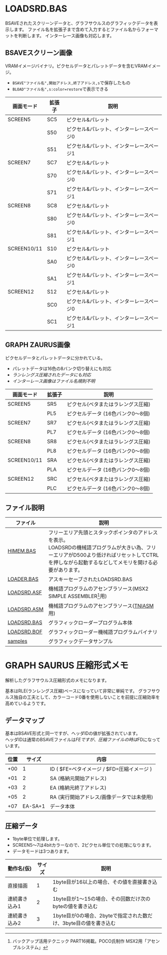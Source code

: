 # LOADSRD.BAS

BSAVEされたスクリーンデータと、グラフサウルスのグラフィックデータを表示します。
ファイル名を拡張子まで含めて入力するとファイル名からフォーマットを判断します。
インターレース画像も対応します。

## BSAVEスクリーン画像
VRAMイメージバイナリ。ピクセルデータとパレットデータを含むVRAMイメージ。  
- `BSAVE"ファイル名",開始アドレス,終了アドレス,s`で保存したもの
- `BLOAD"ファイル名",s:color=restore`で表示できる

| 画面モード  | 拡張子  | 説明                                     |
|-------------|---------|------------------------------------------|
| SCREEN5     | SC5     | ピクセル&パレット                        |
|             | S50     | ピクセル&パレット、インターレースページ0 |
|             | S51     | ピクセル&パレット、インターレースページ1 |
| SCREEN7     | SC7     | ピクセル&パレット                        |
|             | S70     | ピクセル&パレット、インターレースページ0 |
|             | S71     | ピクセル&パレット、インターレースページ1 |
| SCREEN8     | SC8     | ピクセル&パレット                        |
|             | S80     | ピクセル&パレット、インターレースページ0 |
|             | S81     | ピクセル&パレット、インターレースページ1 |
| SCREEN10/11 | S10     | ピクセル&パレット                        |
|             | SA0     | ピクセル&パレット、インターレースページ0 |
|             | SA1     | ピクセル&パレット、インターレースページ1 |
| SCREEN12    | S12     | ピクセル&パレット                        |
|             | SC0     | ピクセル&パレット、インターレースページ0 |
|             | SC1     | ピクセル&パレット、インターレースページ1 |

## GRAPH ZAURUS画像
ピクセルデータとパレットデータに分かれている。  
- パレットデータは16色の8バンク切り替えにも対応
- _ランレングス圧縮されたデータにも対応_
- _インターレース画像はファイル名規則不明_

| 画面モード  | 拡張子  | 説明                                     |
|-------------|---------|------------------------------------------|
| SCREEN5     | SR5     | ピクセル(ベタまたはラレングス圧縮)       |
|             | PL5     | ピクセルデータ (16色バンク0～8個)        |
| SCREEN7     | SR7     | ピクセル(ベタまたはラレングス圧縮)       |
|             | PL7     | ピクセルデータ (16色バンク0～8個)        |
| SCREEN8     | SR8     | ピクセル(ベタまたはラレングス圧縮)       |
|             | PL8     | ピクセルデータ (16色バンク0～8個)        |
| SCREEN10/11 | SRA     | ピクセル(ベタまたはラレングス圧縮)       |
|             | PLA     | ピクセルデータ (16色バンク0～8個)        |
| SCREEN12    | SRC     | ピクセル(ベタまたはラレングス圧縮)       |
|             | PLC     | ピクセルデータ (16色バンク0～8個)        |

## ファイル説明

|ファイル     |説明|
|-------------|---
| [HIMEM.BAS  ](HIMEM.BAS  ) | フリーエリア先頭とスタックポインタのアドレスを表示。<br>LOADSRDの機械語プログラムが大きい為、フリーエリアがD500より低ければリセットしてCTRLを押しながら起動するなどしてメモリを開ける必要があります。|
| [LOADER.BAS ](LOADER.BAS ) |アスキーセーブされたLOADSRD.BAS
| [LOADSRD.ASF](LOADSRD.ASF) |機械語プログラムのアセンブラソース(MSX2 SIMPLE ASSEMBLER[^1]用)
| [LOADSRD.ASM](LOADSRD.ASM) |機械語プログラムのアセンブラソース([TNIASM][TNIASM]用)
| [LOADSRD.BAS](LOADSRD.BAS) |グラフィックローダープログラム本体
| [LOADSRD.BOF](LOADSRD.BOF) |グラフィックローダー機械語プログラムバイナリ
| [samples](samples)         |グラフィックデータサンプル

# GRAPH SAURUS 圧縮形式メモ

解析したグラフサウルス圧縮形式のメモになります。

基本はRLE(ランレングス圧縮)ベースになっていて非常に単純です。
グラフサウルス独自の工夫として、カラーコード0番を使用しないことを前提に圧縮効率を高めているようです。

## データマップ

基本はBSAVE形式と同一ですが、ヘッダIDの値が拡張されています。  
ヘッダIDは通常のBSAVEファイルは$FEですが、圧縮ファイルの時は$FDになっています。


|位置 | サイズ  | 内容                                       |
|-----|---------|--------------------------------------------|
|+00  | 1       | ID ( $FE=ベタイメージ / $FD=圧縮イメージ ) |
|+01  | 2       | SA (格納元開始アドレス)                    |
|+03  | 2       | EA (格納元終了アドレス)                    |
|+05  | 2       | RA (実行開始アドレス/画像データでは未使用) |
|+07  | EA-SA+1 | データ本体                                 |

## 圧縮データ

- 1byte単位で処理します。
- SCREEN5～7は4bitカラーなので、2ピクセル単位での処理になります。
- データモードは3つあります。

| 動作名(仮)    | サイズ |  説明
|---------------|--------|------------------------------------------ 
| 直接描画      | 1      | 1byte目が16以上の場合、その値を直接書き込む
| 連続書き込み1 | 2      | 1byte目が1～15の場合、その回数だけ次のbyteの値を書き込む
| 連続書き込み2 | 3      | 1byte目が0の場合、2byteで指定された数だけ、3byte目の値を書き込む



[^1]: バックアップ活用テクニック PART16掲載。POCO氏制作 MSX2用「アセンブルシステム」

[TNIASM]: http://www.tni.nl/products/tniasm.html

